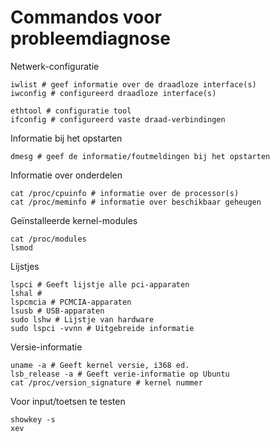 Commandos voor probleemdiagnose
===============================

Netwerk-configuratie

    iwlist # geef informatie over de draadloze interface(s)
    iwconfig # configureerd draadloze interface(s)

    ethtool # configuratie tool
    ifconfig # configureerd vaste draad-verbindingen

Informatie bij het opstarten

    dmesg # geef de informatie/foutmeldingen bij het opstarten 

Informatie over onderdelen

    cat /proc/cpuinfo # informatie over de processor(s)
    cat /proc/meminfo # informatie over beschikbaar geheugen

Geïnstalleerde kernel-modules

    cat /proc/modules
    lsmod

Lijstjes    

    lspci # Geeft lijstje alle pci-apparaten
    lshal # 
    lspcmcia # PCMCIA-apparaten
    lsusb # USB-apparaten
    sudo lshw # Lijstje van hardware
    sudo lspci -vvnn # Uitgebreide informatie

Versie-informatie

    uname -a # Geeft kernel versie, i368 ed.
    lsb_release -a # Geeft verie-informatie op Ubuntu
    cat /proc/version_signature # kernel nummer


Voor input/toetsen te testen

    showkey -s
    xev

